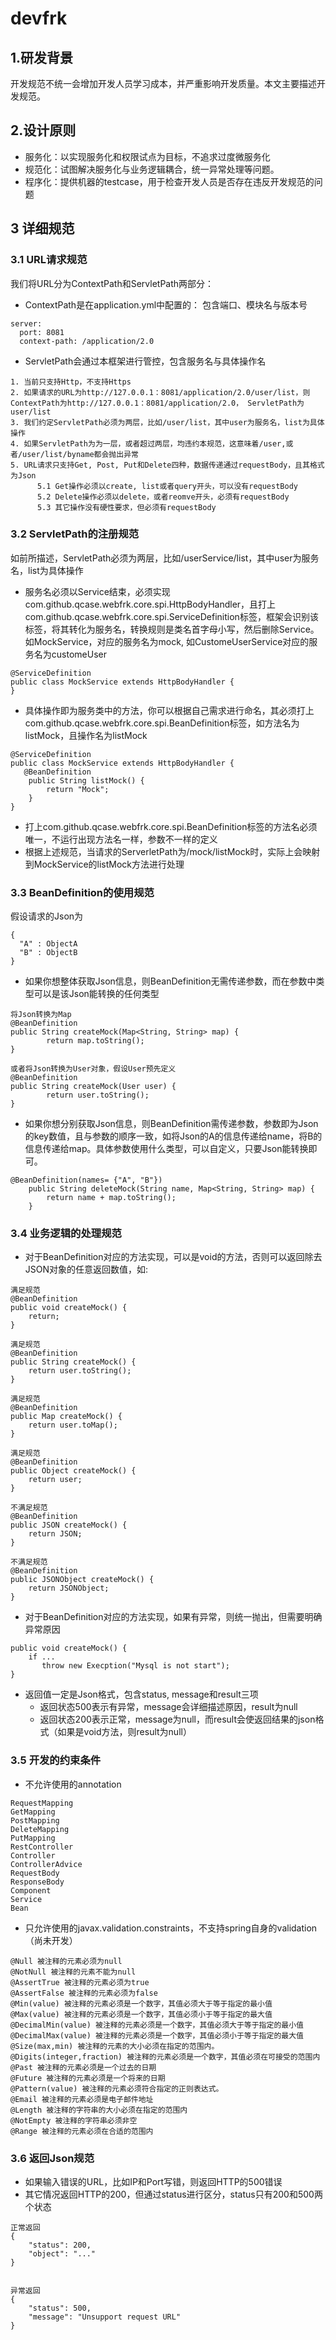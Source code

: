 # devfrk
## 1.研发背景
  开发规范不统一会增加开发人员学习成本，并严重影响开发质量。本文主要描述开发规范。

## 2.设计原则

- 服务化：以实现服务化和权限试点为目标，不追求过度微服务化
- 规范化：试图解决服务化与业务逻辑耦合，统一异常处理等问题。
- 程序化：提供机器的testcase，用于检查开发人员是否存在违反开发规范的问题

## 3 详细规范

### 3.1 URL请求规范

我们将URL分为ContextPath和ServletPath两部分：

- ContextPath是在application.yml中配置的： 包含端口、模块名与版本号

```
server:
  port: 8081
  context-path: /application/2.0
```

- ServletPath会通过本框架进行管控，包含服务名与具体操作名

```
1. 当前只支持Http，不支持Https
2. 如果请求的URL为http://127.0.0.1：8081/application/2.0/user/list，则ContextPath为http://127.0.0.1：8081/application/2.0， ServletPath为user/list
3. 我们约定ServletPath必须为两层，比如/user/list，其中user为服务名，list为具体操作
4. 如果ServletPath为为一层，或者超过两层，均违约本规范，这意味着/user,或者/user/list/byname都会抛出异常
5. URL请求只支持Get, Post, Put和Delete四种，数据传递通过requestBody，且其格式为Json
      5.1 Get操作必须以create, list或者query开头，可以没有requestBody
      5.2 Delete操作必须以delete，或者reomve开头，必须有requestBody
      5.3 其它操作没有硬性要求，但必须有requestBody
```

### 3.2 ServletPath的注册规范

如前所描述，ServletPath必须为两层，比如/userService/list，其中user为服务名，list为具体操作

- 服务名必须以Service结束，必须实现com.github.qcase.webfrk.core.spi.HttpBodyHandler，且打上com.github.qcase.webfrk.core.spi.ServiceDefinition标签，框架会识别该标签，将其转化为服务名，转换规则是类名首字母小写，然后删除Service。如MockService，对应的服务名为mock, 如CustomeUserService对应的服务名为customeUser

```
@ServiceDefinition
public class MockService extends HttpBodyHandler {
}
```
- 具体操作即为服务类中的方法，你可以根据自己需求进行命名，其必须打上com.github.qcase.webfrk.core.spi.BeanDefinition标签，如方法名为listMock，且操作名为listMock

```
@ServiceDefinition
public class MockService extends HttpBodyHandler {
   @BeanDefinition
	public String listMock() {
		return "Mock";
	}
}
```

- 打上com.github.qcase.webfrk.core.spi.BeanDefinition标签的方法名必须唯一，不运行出现方法名一样，参数不一样的定义
- 根据上述规范，当请求的ServerletPath为/mock/listMock时，实际上会映射到MockService的listMock方法进行处理


### 3.3 BeanDefinition的使用规范

假设请求的Json为

```
{
  "A" : ObjectA
  "B" : ObjectB
}
```

- 如果你想整体获取Json信息，则BeanDefinition无需传递参数，而在参数中类型可以是该Json能转换的任何类型

```
将Json转换为Map
@BeanDefinition
public String createMock(Map<String, String> map) {
		return map.toString();
}

或者将Json转换为User对象，假设User预先定义
@BeanDefinition
public String createMock(User user) {
		return user.toString();
}

```
- 如果你想分别获取Json信息，则BeanDefinition需传递参数，参数即为Json的key数值，且与参数的顺序一致，如将Json的A的信息传递给name，将B的信息传递给map。具体参数使用什么类型，可以自定义，只要Json能转换即可。

```
@BeanDefinition(names= {"A", "B"})
	public String deleteMock(String name, Map<String, String> map) {
		return name + map.toString();
	} 
```

### 3.4 业务逻辑的处理规范

- 对于BeanDefinition对应的方法实现，可以是void的方法，否则可以返回除去JSON对象的任意返回数值，如:

```
满足规范
@BeanDefinition
public void createMock() {
	return;
}

满足规范
@BeanDefinition
public String createMock() {
	return user.toString();
}

满足规范
@BeanDefinition
public Map createMock() {
	return user.toMap();
}

满足规范
@BeanDefinition
public Object createMock() {
	return user;
}

不满足规范
@BeanDefinition
public JSON createMock() {
	return JSON;
}

不满足规范
@BeanDefinition
public JSONObject createMock() {
	return JSONObject;
}
```
- 对于BeanDefinition对应的方法实现，如果有异常，则统一抛出，但需要明确异常原因

```
public void createMock() {
	if ...
	   throw new Execption("Mysql is not start");
}
```
- 返回值一定是Json格式，包含status, message和result三项
     - 返回状态500表示有异常，message会详细描述原因，result为null
     - 返回状态200表示正常，message为null，而result会使返回结果的json格式（如果是void方法，则result为null）


### 3.5 开发的约束条件

- 不允许使用的annotation

```
RequestMapping
GetMapping
PostMapping
DeleteMapping
PutMapping
RestController
Controller
ControllerAdvice
RequestBody
ResponseBody
Component
Service
Bean
```

- 只允许使用的javax.validation.constraints，不支持spring自身的validation（尚未开发）

```
@Null 被注释的元素必须为null 
@NotNull 被注释的元素不能为null 
@AssertTrue 被注释的元素必须为true 
@AssertFalse 被注释的元素必须为false 
@Min(value) 被注释的元素必须是一个数字，其值必须大于等于指定的最小值 
@Max(value) 被注释的元素必须是一个数字，其值必须小于等于指定的最大值 
@DecimalMin(value) 被注释的元素必须是一个数字，其值必须大于等于指定的最小值
@DecimalMax(value) 被注释的元素必须是一个数字，其值必须小于等于指定的最大值 
@Size(max,min) 被注释的元素的大小必须在指定的范围内。
@Digits(integer,fraction) 被注释的元素必须是一个数字，其值必须在可接受的范围内 
@Past 被注释的元素必须是一个过去的日期
@Future 被注释的元素必须是一个将来的日期
@Pattern(value) 被注释的元素必须符合指定的正则表达式。 
@Email 被注释的元素必须是电子邮件地址 
@Length 被注释的字符串的大小必须在指定的范围内 
@NotEmpty 被注释的字符串必须非空 
@Range 被注释的元素必须在合适的范围内
```

### 3.6 返回Json规范


- 如果输入错误的URL，比如IP和Port写错，则返回HTTP的500错误
- 其它情况返回HTTP的200，但通过status进行区分，status只有200和500两个状态

```
正常返回
{
    "status": 200,
    "object": "..."
}
```

```

异常返回
{
    "status": 500,
    "message": "Unsupport request URL"
}

```

